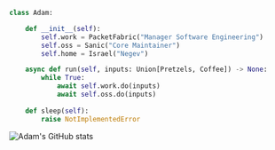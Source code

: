 ```python
class Adam:

	def __init__(self):
		self.work = PacketFabric("Manager Software Engineering")
		self.oss = Sanic("Core Maintainer")
		self.home = Israel("Negev")

	async def run(self, inputs: Union[Pretzels, Coffee]) -> None:
		while True:
			await self.work.do(inputs)
			await self.oss.do(inputs)
		
	def sleep(self):
		raise NotImplementedError
```

![Adam's GitHub stats](https://github-readme-stats.vercel.app/api?username=ahopkins&theme=dark&show_icons=true)
